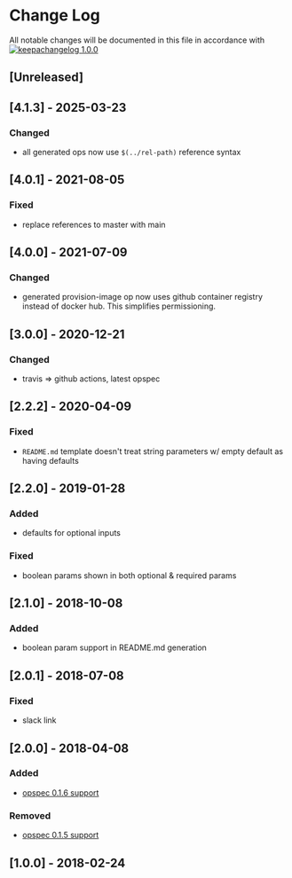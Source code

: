 # Change Log

All notable changes will be documented in this file in accordance with
[![keepachangelog 1.0.0](https://img.shields.io/badge/keepachangelog-1.0.0-brightgreen.svg)](http://keepachangelog.com/en/1.0.0/)

## \[Unreleased]

## \[4.1.3] - 2025-03-23

### Changed
- all generated ops now use `$(../rel-path)` reference syntax

## \[4.0.1] - 2021-08-05

### Fixed
- replace references to master with main

## \[4.0.0] - 2021-07-09

### Changed
- generated provision-image op now uses github container registry instead of docker hub. This simplifies permissioning.

## \[3.0.0] - 2020-12-21

### Changed
- travis => github actions, latest opspec

## \[2.2.2] - 2020-04-09

### Fixed

- `README.md` template doesn't treat string parameters w/ empty default as having defaults

## \[2.2.0] - 2019-01-28

### Added

- defaults for optional inputs

### Fixed 

- boolean params shown in both optional & required params

## \[2.1.0] - 2018-10-08

### Added 

- boolean param support in README.md generation

## \[2.0.1] - 2018-07-08

### Fixed 

- slack link

## \[2.0.0] - 2018-04-08

### Added 

- [opspec 0.1.6 support](https://github.com/opspec-io/spec/blob/0.1.6/CHANGELOG.md#016)

### Removed 

- [opspec 0.1.5 support](https://github.com/opspec-io/spec/blob/0.1.6/CHANGELOG.md#015)

## \[1.0.0] - 2018-02-24